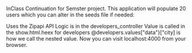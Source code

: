 InClass Continuation for Semster project.
This application will populate 20 users which you can alter in the seeds file if needed:

Uses the Zipapi API
Logic is in the developers_controller
Value is called in the show.html.heex for developers
@developers.values["data"}["city] is how we call the nested value.
Now you can visit localhost:4000 from your browser.
